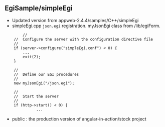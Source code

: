 ## EgiSample/simpleEgi

- Updated version from appweb-2.4.4/samples/C++/simpleEgi
- simpleEgi.cpp  `json.egi` registration. myJsonEgi class from /lib/egiForm.
```
        //
	//	Configure the server with the configuration directive file
	//
	if (server->configure("simpleEgi.conf") < 0) {
		...
		exit(2);
	}

	//
	//	Define our EGI procedures
	//
	new myJsonEgi("/json.egi");

	//
	//	Start the server
	//
	if (http->start() < 0) {
              ...
```
- public : the production version of angular-in-action/stock project
